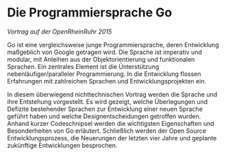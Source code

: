 # Die Programmiersprache Go

_Vortrag auf der OpenRheinRuhr 2015_

Go ist eine vergleichsweise junge Programmiersprache, deren Entwicklung maßgeblich von Google getragen wird. Die Sprache ist imperativ und modular, mit Anleihen aus der Objektorientierung und funktionalen Sprachen. Ein zentrales Element ist die Ünterstützung nebenläufiger/paralleler Programmierung. In die Entwicklung flossen Erfahrungen mit zahlreichen Sprachen und Entwicklungsprojekten ein.

In diesem überwiegend nichttechnischen Vortrag werden die Sprache und ihre Entstehung vorgestellt. Es wird gezeigt, welche Überlegungen und Defizite bestehender Sprachen zur Entwicklung einer neuen Sprache geführt haben und welche Designentscheidungen getroffen wurden. Anhand kurzer Codeschnipsel werden die wichtigsten Eigenschaften und Besonderheiten von Go erläutert. Schließlich werden der Open Source Entwicklungsprozess, die Neuerungen der letzten vier Jahre und geplante zukünftige Entwicklungen besprochen.
